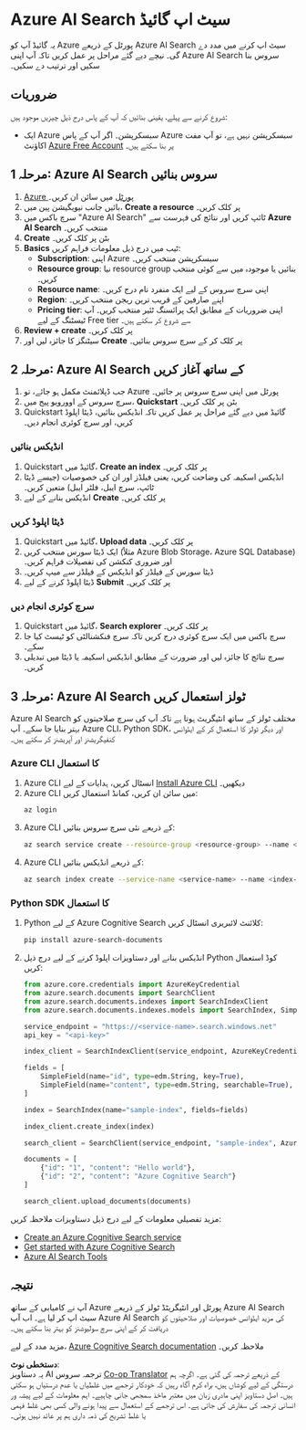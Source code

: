 <!--
CO_OP_TRANSLATOR_METADATA:
{
  "original_hash": "f0ce2d470f3efad6f8c7df376f416a4b",
  "translation_date": "2025-07-12T07:33:52+00:00",
  "source_file": "00-course-setup/AzureSearch.md",
  "language_code": "ur"
}
-->
# Azure AI Search سیٹ اپ گائیڈ

یہ گائیڈ آپ کو Azure پورٹل کے ذریعے Azure AI Search سیٹ اپ کرنے میں مدد دے گی۔ نیچے دیے گئے مراحل پر عمل کریں تاکہ آپ اپنی Azure AI Search سروس بنا سکیں اور ترتیب دے سکیں۔

## ضروریات

شروع کرنے سے پہلے، یقینی بنائیں کہ آپ کے پاس درج ذیل چیزیں موجود ہیں:

- ایک Azure سبسکرپشن۔ اگر آپ کے پاس Azure سبسکرپشن نہیں ہے، تو آپ مفت اکاؤنٹ [Azure Free Account](https://azure.microsoft.com/free/?wt.mc_id=studentamb_258691) پر بنا سکتے ہیں۔

## مرحلہ 1: Azure AI Search سروس بنائیں

1. [Azure پورٹل](https://portal.azure.com/?wt.mc_id=studentamb_258691) میں سائن ان کریں۔
2. بائیں جانب نیویگیشن پین میں، **Create a resource** پر کلک کریں۔
3. سرچ باکس میں "Azure AI Search" ٹائپ کریں اور نتائج کی فہرست سے **Azure AI Search** منتخب کریں۔
4. **Create** بٹن پر کلک کریں۔
5. **Basics** ٹیب میں درج ذیل معلومات فراہم کریں:
   - **Subscription**: اپنی Azure سبسکرپشن منتخب کریں۔
   - **Resource group**: نیا resource group بنائیں یا موجودہ میں سے کوئی منتخب کریں۔
   - **Resource name**: اپنی سرچ سروس کے لیے ایک منفرد نام درج کریں۔
   - **Region**: اپنے صارفین کے قریب ترین ریجن منتخب کریں۔
   - **Pricing tier**: اپنی ضروریات کے مطابق ایک پرائسنگ ٹئیر منتخب کریں۔ آپ ٹیسٹنگ کے لیے Free tier سے شروع کر سکتے ہیں۔
6. **Review + create** پر کلک کریں۔
7. سیٹنگز کا جائزہ لیں اور **Create** پر کلک کر کے سرچ سروس بنائیں۔

## مرحلہ 2: Azure AI Search کے ساتھ آغاز کریں

1. جب ڈپلائمنٹ مکمل ہو جائے، تو Azure پورٹل میں اپنی سرچ سروس پر جائیں۔
2. سرچ سروس کے اوورویو پیج میں، **Quickstart** بٹن پر کلک کریں۔
3. Quickstart گائیڈ میں دیے گئے مراحل پر عمل کریں تاکہ انڈیکس بنائیں، ڈیٹا اپلوڈ کریں، اور سرچ کوئری انجام دیں۔

### انڈیکس بنائیں

1. Quickstart گائیڈ میں، **Create an index** پر کلک کریں۔
2. انڈیکس اسکیمہ کی وضاحت کریں، یعنی فیلڈز اور ان کی خصوصیات (جیسے ڈیٹا ٹائپ، سرچ ایبل، فلٹر ایبل) متعین کریں۔
3. انڈیکس بنانے کے لیے **Create** پر کلک کریں۔

### ڈیٹا اپلوڈ کریں

1. Quickstart گائیڈ میں، **Upload data** پر کلک کریں۔
2. ایک ڈیٹا سورس منتخب کریں (مثلاً Azure Blob Storage، Azure SQL Database) اور ضروری کنکشن کی تفصیلات فراہم کریں۔
3. ڈیٹا سورس کے فیلڈز کو انڈیکس کے فیلڈز سے میپ کریں۔
4. ڈیٹا اپلوڈ کرنے کے لیے **Submit** پر کلک کریں۔

### سرچ کوئری انجام دیں

1. Quickstart گائیڈ میں، **Search explorer** پر کلک کریں۔
2. سرچ باکس میں ایک سرچ کوئری درج کریں تاکہ سرچ فنکشنالٹی کو ٹیسٹ کیا جا سکے۔
3. سرچ نتائج کا جائزہ لیں اور ضرورت کے مطابق انڈیکس اسکیمہ یا ڈیٹا میں تبدیلی کریں۔

## مرحلہ 3: Azure AI Search ٹولز استعمال کریں

Azure AI Search مختلف ٹولز کے ساتھ انٹیگریٹ ہوتا ہے تاکہ آپ کی سرچ صلاحیتوں کو بہتر بنایا جا سکے۔ آپ Azure CLI، Python SDK، اور دیگر ٹولز کا استعمال کر کے ایڈوانس کنفیگریشنز اور آپریشنز کر سکتے ہیں۔

### Azure CLI کا استعمال

1. Azure CLI انسٹال کریں، ہدایات کے لیے [Install Azure CLI](https://learn.microsoft.com/en-us/cli/azure/install-azure-cli?wt.mc_id=studentamb_258691) دیکھیں۔
2. Azure CLI میں سائن ان کریں، کمانڈ استعمال کریں:
   ```bash
   az login
   ```
3. Azure CLI کے ذریعے نئی سرچ سروس بنائیں:
   ```bash
   az search service create --resource-group <resource-group> --name <service-name> --sku Free
   ```
4. Azure CLI کے ذریعے انڈیکس بنائیں:
   ```bash
   az search index create --service-name <service-name> --name <index-name> --fields "field1:type, field2:type"
   ```

### Python SDK کا استعمال

1. Python کے لیے Azure Cognitive Search کلائنٹ لائبریری انسٹال کریں:
   ```bash
   pip install azure-search-documents
   ```
2. انڈیکس بنانے اور دستاویزات اپلوڈ کرنے کے لیے درج ذیل Python کوڈ استعمال کریں:
   ```python
   from azure.core.credentials import AzureKeyCredential
   from azure.search.documents import SearchClient
   from azure.search.documents.indexes import SearchIndexClient
   from azure.search.documents.indexes.models import SearchIndex, SimpleField, edm

   service_endpoint = "https://<service-name>.search.windows.net"
   api_key = "<api-key>"

   index_client = SearchIndexClient(service_endpoint, AzureKeyCredential(api_key))

   fields = [
       SimpleField(name="id", type=edm.String, key=True),
       SimpleField(name="content", type=edm.String, searchable=True),
   ]

   index = SearchIndex(name="sample-index", fields=fields)

   index_client.create_index(index)

   search_client = SearchClient(service_endpoint, "sample-index", AzureKeyCredential(api_key))

   documents = [
       {"id": "1", "content": "Hello world"},
       {"id": "2", "content": "Azure Cognitive Search"}
   ]

   search_client.upload_documents(documents)
   ```

مزید تفصیلی معلومات کے لیے درج ذیل دستاویزات ملاحظہ کریں:

- [Create an Azure Cognitive Search service](https://learn.microsoft.com/en-us/azure/search/search-create-service-portal?wt.mc_id=studentamb_258691)
- [Get started with Azure Cognitive Search](https://learn.microsoft.com/en-us/azure/search/search-get-started-portal?wt.mc_id=studentamb_258691)
- [Azure AI Search Tools](https://learn.microsoft.com/en-us/azure/ai-services/agents/how-to/tools/azure-ai-search?tabs=azurecli%2Cpython&pivots=code-examples?wt.mc_id=studentamb_258691)

## نتیجہ

آپ نے کامیابی کے ساتھ Azure پورٹل اور انٹیگریٹڈ ٹولز کے ذریعے Azure AI Search سیٹ اپ کر لیا ہے۔ اب آپ Azure AI Search کی مزید ایڈوانس خصوصیات اور صلاحیتوں کو دریافت کر کے اپنی سرچ سولیوشنز کو بہتر بنا سکتے ہیں۔

مزید مدد کے لیے، [Azure Cognitive Search documentation](https://learn.microsoft.com/en-us/azure/search/?wt.mc_id=studentamb_258691) ملاحظہ کریں۔

**دستخطی نوٹ**:  
یہ دستاویز AI ترجمہ سروس [Co-op Translator](https://github.com/Azure/co-op-translator) کے ذریعے ترجمہ کی گئی ہے۔ اگرچہ ہم درستگی کے لیے کوشاں ہیں، براہ کرم آگاہ رہیں کہ خودکار ترجمے میں غلطیاں یا عدم درستیاں ہو سکتی ہیں۔ اصل دستاویز اپنی مادری زبان میں معتبر ماخذ سمجھی جانی چاہیے۔ اہم معلومات کے لیے پیشہ ور انسانی ترجمہ کی سفارش کی جاتی ہے۔ اس ترجمے کے استعمال سے پیدا ہونے والی کسی بھی غلط فہمی یا غلط تشریح کی ذمہ داری ہم پر عائد نہیں ہوتی۔